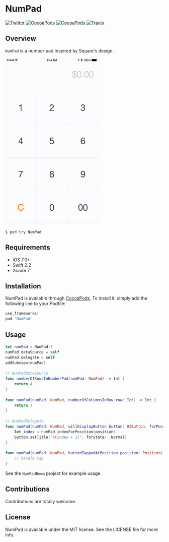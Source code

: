 # NumPad

[![Twitter](https://img.shields.io/badge/Twitter-@lasha_-blue.svg?style=flat)](http://twitter.com/lasha_)
[![CocoaPods](https://img.shields.io/cocoapods/p/NumPad.svg)](https://cocoapods.org/pods/NumPad)
[![CocoaPods](https://img.shields.io/cocoapods/v/NumPad.svg)](http://cocoapods.org/pods/NumPad)
[![Travis](https://img.shields.io/travis/efremidze/NumPad.svg)](https://travis-ci.org/efremidze/NumPad)

## Overview

`NumPad` is a number pad inspired by Square's design.

![NumPad Screenshot](Screenshots/example.gif)

```
$ pod try NumPad
```

## Requirements
* iOS 7.0+
* Swift 2.2
* Xcode 7

## Installation

NumPad is available through [CocoaPods](http://cocoapods.org). To install
it, simply add the following line to your Podfile:

```ruby
use_frameworks!
pod 'NumPad'
```

## Usage

```swift
let numPad = NumPad()
numPad.dataSource = self
numPad.delegate = self
addSubview(numPad)

// NumPadDataSource
func numberOfRowsInNumberPad(numPad: NumPad) -> Int {
    return 4
}

func numPad(numPad: NumPad, numberOfColumnsInRow row: Int) -> Int {
    return 3
}

// NumPadDelegate
func numPad(numPad: NumPad, willDisplayButton button: UIButton, forPosition position: Position) {
    let index = numPad.indexForPosition(position)
    button.setTitle("\(index + 1)", forState: .Normal)
}

func numPad(numPad: NumPad, buttonTappedAtPosition position: Position) {
    // handle tap
}

```

See the `NumPadDemo` project for example usage.

## Contributions

Contributions are totally welcome.

## License

NumPad is available under the MIT license. See the LICENSE file for more info.
